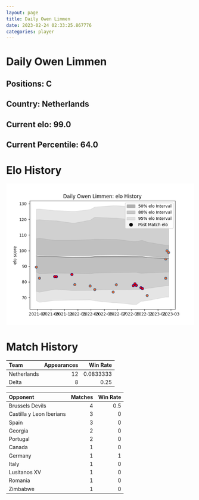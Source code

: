 ```yaml
---  
layout: page  
title: Daily Owen Limmen  
date: 2023-02-24 02:33:25.867776  
categories: player  
---
```

# Daily Owen Limmen

## Positions: C

## Country: Netherlands

## Current elo: 99.0

## Current Percentile: 64.0

# Elo History


![elo history](history_DailyOwenLimmen.png)
# Match History


| Team        |   Appearances |   Win Rate |
|:------------|--------------:|-----------:|
| Netherlands |            12 |  0.0833333 |
| Delta       |             8 |  0.25      |

| Opponent                 |   Matches |   Win Rate |
|:-------------------------|----------:|-----------:|
| Brussels Devils          |         4 |        0.5 |
| Castilla y Leon Iberians |         3 |        0   |
| Spain                    |         3 |        0   |
| Georgia                  |         2 |        0   |
| Portugal                 |         2 |        0   |
| Canada                   |         1 |        0   |
| Germany                  |         1 |        1   |
| Italy                    |         1 |        0   |
| Lusitanos XV             |         1 |        0   |
| Romania                  |         1 |        0   |
| Zimbabwe                 |         1 |        0   |